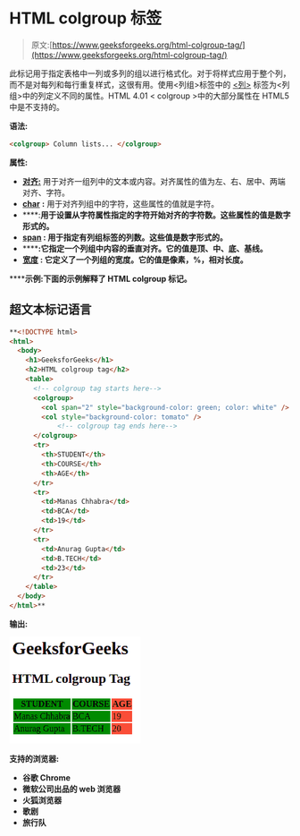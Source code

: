 # HTML colgroup 标签

> 原文:[https://www.geeksforgeeks.org/html-colgroup-tag/](https://www.geeksforgeeks.org/html-colgroup-tag/)

此标记用于指定表格中一列或多列的组以进行格式化。对于将样式应用于整个列，而不是对每列和每行重复样式，这很有用。使用<列组>标签中的 [<列>](https://www.geeksforgeeks.org/html-col-tag/) 标签为<列组>中的列定义不同的属性。HTML 4.01 < colgroup >中的大部分属性在 HTML5 中是不支持的。

**语法:**

```html
<colgroup> Column lists... </colgroup>
```

**属性:**

*   [**对齐:**](https://www.geeksforgeeks.org/html-align-attribute/) 用于对齐一组列中的文本或内容。对齐属性的值为左、右、居中、两端对齐、字符。
*   [**char**](https://www.geeksforgeeks.org/html-col-char-attribute/) **:** 用于对齐列组中的字符，这些属性的值就是字符。
*   [](https://www.geeksforgeeks.org/html-tr-charoff-attribute/)****:**用于设置从字符属性指定的字符开始对齐的字符数。这些属性的值是数字形式的。**
*   **[**span**](https://www.geeksforgeeks.org/span-tag-html/) **:** 用于指定有列组标签的列数。这些值是数字形式的。**
*   **[](https://www.geeksforgeeks.org/html-td-valign-attribute/)****:**它指定一个列组中内容的垂直对齐。它的值是顶、中、底、基线。****
*   ****[**宽度**](https://www.geeksforgeeks.org/html-table-width-attribute/) **:** 它定义了一个列组的宽度。它的值是像素，%，相对长度。**** 

******示例:**下面的示例解释了 HTML colgroup 标记。**** 

## ****超文本标记语言****

```html
**<!DOCTYPE html>
<html>
  <body>
    <h1>GeeksforGeeks</h1>
    <h2>HTML colgroup tag</h2>
    <table>
      <!-- colgroup tag starts here-->
      <colgroup>
        <col span="2" style="background-color: green; color: white" />
        <col style="background-color: tomato" />
            <!-- colgroup tag ends here--> 
      </colgroup>
      <tr>
        <th>STUDENT</th>
        <th>COURSE</th>
        <th>AGE</th>
      </tr>
      <tr>
        <td>Manas Chhabra</td>
        <td>BCA</td>
        <td>19</td>
      </tr>
      <tr>
        <td>Anurag Gupta</td>
        <td>B.TECH</td>
        <td>23</td>
      </tr>
    </table>
  </body>
</html>**
```

******输出:****** 

****![](img/3f9431676178dce0669fd0c6b93f3897.png)****

******支持的浏览器:******

*   ****谷歌 Chrome****
*   ****微软公司出品的 web 浏览器****
*   ****火狐浏览器****
*   ****歌剧****
*   ****旅行队****